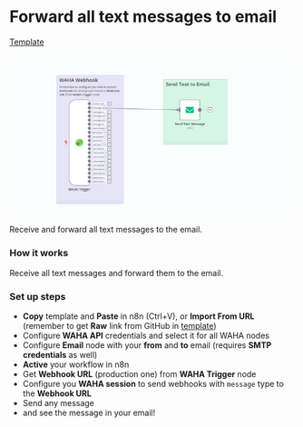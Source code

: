 # Forward all text messages to email
[Template](./template.json)

![](workflow.png)

Receive and forward all text messages to the email.

### How it works
Receive all text messages and forward them to the email.

### Set up steps
- **Copy** template and **Paste** in n8n (Ctrl+V), or **Import From URL** (remember to get **Raw** link from GitHub in [template](./template.json))
- Configure **WAHA API** credentials and select it for all WAHA nodes
- Configure **Email** node with your **from** and **to** email (requires **SMTP credentials** as well)
- **Active** your workflow in n8n
- Get **Webhook URL** (production one) from **WAHA Trigger** node
- Configure you **WAHA session** to send webhooks with `message` type to the **Webhook URL**
- Send any message
- and see the message in your email!
